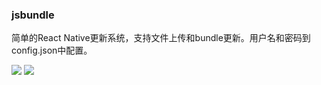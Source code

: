 ### jsbundle
简单的React Native更新系统，支持文件上传和bundle更新。用户名和密码到config.json中配置。        

<img src="http://vczero.github.io/ctrip/toudu_t1.png" />
<img src="http://vczero.github.io/ctrip/toudu_t2.png" />
